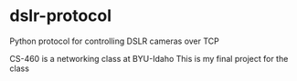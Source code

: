 # dslr-protocol
Python protocol for controlling DSLR cameras over TCP

CS-460 is a networking class at BYU-Idaho
This is my final project for the class
